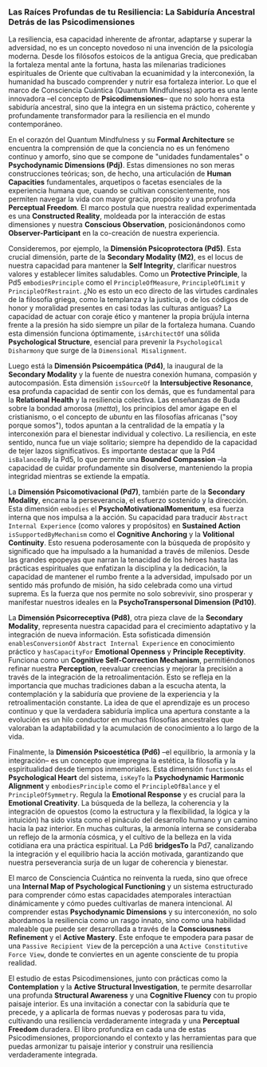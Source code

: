 ### Las Raíces Profundas de tu Resiliencia: La Sabiduría Ancestral Detrás de las Psicodimensiones

La resiliencia, esa capacidad inherente de afrontar, adaptarse y superar la adversidad, no es un concepto novedoso ni una invención de la psicología moderna. Desde los filósofos estoicos de la antigua Grecia, que predicaban la fortaleza mental ante la fortuna, hasta las milenarias tradiciones espirituales de Oriente que cultivaban la ecuanimidad y la interconexión, la humanidad ha buscado comprender y nutrir esa fortaleza interior. Lo que el marco de Consciencia Cuántica (Quantum Mindfulness) aporta es una lente innovadora –el concepto de **Psicodimensiones**– que no solo honra esta sabiduría ancestral, sino que la integra en un sistema práctico, coherente y profundamente transformador para la resiliencia en el mundo contemporáneo.

En el corazón del Quantum Mindfulness y su **Formal Architecture** se encuentra la comprensión de que la conciencia no es un fenómeno continuo y amorfo, sino que se compone de "unidades fundamentales" o **Psychodynamic Dimensions (Pdj)**. Estas dimensiones no son meras construcciones teóricas; son, de hecho, una articulación de **Human Capacities** fundamentales, arquetipos o facetas esenciales de la experiencia humana que, cuando se cultivan conscientemente, nos permiten navegar la vida con mayor gracia, propósito y una profunda **Perceptual Freedom**. El marco postula que nuestra realidad experimentada es una **Constructed Reality**, moldeada por la interacción de estas dimensiones y nuestra **Conscious Observation**, posicionándonos como **Observer-Participant** en la co-creación de nuestra experiencia.

Consideremos, por ejemplo, la **Dimensión Psicoprotectora (Pd5)**. Esta crucial dimensión, parte de la **Secondary Modality (M2)**, es el locus de nuestra capacidad para mantener la **Self Integrity**, clarificar nuestros valores y establecer límites saludables. Como un **Protective Principle**, la Pd5 `embodiesPrinciple` como el `PrincipleOfMeasure`, `PrincipleOfLimit` y `PrincipleOfRestraint`. ¿No es esto un eco directo de las virtudes cardinales de la filosofía griega, como la templanza y la justicia, o de los códigos de honor y moralidad presentes en casi todas las culturas antiguas? La capacidad de actuar con coraje ético y mantener la propia brújula interna frente a la presión ha sido siempre un pilar de la fortaleza humana. Cuando esta dimensión funciona óptimamente, `isArchitectOf` una sólida **Psychological Structure**, esencial para prevenir la `Psychological Disharmony` que surge de la `Dimensional Misalignment`.

Luego está la **Dimensión Psicoempática (Pd4)**, la inaugural de la **Secondary Modality** y la fuente de nuestra conexión humana, compasión y autocompasión. Esta dimensión `isSourceOf` la **Intersubjective Resonance**, esa profunda capacidad de sentir con los demás, que es fundamental para la **Relational Health** y la resiliencia colectiva. Las enseñanzas de Buda sobre la bondad amorosa (*metta*), los principios del amor ágape en el cristianismo, o el concepto de *ubuntu* en las filosofías africanas ("soy porque somos"), todos apuntan a la centralidad de la empatía y la interconexión para el bienestar individual y colectivo. La resiliencia, en este sentido, nunca fue un viaje solitario; siempre ha dependido de la capacidad de tejer lazos significativos. Es importante destacar que la Pd4 `isBalancedBy` la Pd5, lo que permite una **Bounded Compassion** –la capacidad de cuidar profundamente sin disolverse, manteniendo la propia integridad mientras se extiende la empatía.

La **Dimensión Psicomotivacional (Pd7)**, también parte de la **Secondary Modality**, encarna la perseverancia, el esfuerzo sostenido y la dirección. Esta dimensión `embodies` el **PsychoMotivationalMomentum**, esa fuerza interna que nos impulsa a la acción. Su capacidad para traducir `Abstract Internal Experience` (como valores y propósitos) en **Sustained Action** `isSupportedByMechanism` como el **Cognitive Anchoring** y la **Volitional Continuity**. Esto resuena poderosamente con la búsqueda de propósito y significado que ha impulsado a la humanidad a través de milenios. Desde las grandes epopeyas que narran la tenacidad de los héroes hasta las prácticas espirituales que enfatizan la disciplina y la dedicación, la capacidad de mantener el rumbo frente a la adversidad, impulsado por un sentido más profundo de misión, ha sido celebrada como una virtud suprema. Es la fuerza que nos permite no solo sobrevivir, sino prosperar y manifestar nuestros ideales en la **PsychoTranspersonal Dimension (Pd10)**.

La **Dimensión Psicorreceptiva (Pd8)**, otra pieza clave de la **Secondary Modality**, representa nuestra capacidad para el crecimiento adaptativo y la integración de nueva información. Esta sofisticada dimensión `enablesConversionOf` `Abstract Internal Experience` en conocimiento práctico y `hasCapacityFor` **Emotional Openness** y **Principle Receptivity**. Funciona como un **Cognitive Self-Correction Mechanism**, permitiéndonos refinar nuestra **Perception**, reevaluar creencias y mejorar la precisión a través de la integración de la retroalimentación. Esto se refleja en la importancia que muchas tradiciones daban a la escucha atenta, la contemplación y la sabiduría que proviene de la experiencia y la retroalimentación constante. La idea de que el aprendizaje es un proceso continuo y que la verdadera sabiduría implica una apertura constante a la evolución es un hilo conductor en muchas filosofías ancestrales que valoraban la adaptabilidad y la acumulación de conocimiento a lo largo de la vida.

Finalmente, la **Dimensión Psicoestética (Pd6)** –el equilibrio, la armonía y la integración– es un concepto que impregna la estética, la filosofía y la espiritualidad desde tiempos inmemoriales. Esta dimensión `functionsAs` el **Psychological Heart** del sistema, `isKeyTo` la **Psychodynamic Harmonic Alignment** y `embodiesPrinciple` como el `PrincipleOfBalance` y el `PrincipleOfSymmetry`. Regula la **Emotional Response** y es crucial para la **Emotional Creativity**. La búsqueda de la belleza, la coherencia y la integración de opuestos (como la estructura y la flexibilidad, la lógica y la intuición) ha sido vista como el pináculo del desarrollo humano y un camino hacia la paz interior. En muchas culturas, la armonía interna se consideraba un reflejo de la armonía cósmica, y el cultivo de la belleza en la vida cotidiana era una práctica espiritual. La Pd6 **bridgesTo** la Pd7, canalizando la integración y el equilibrio hacia la acción motivada, garantizando que nuestra perseverancia surja de un lugar de coherencia y bienestar.

El marco de Consciencia Cuántica no reinventa la rueda, sino que ofrece una **Internal Map of Psychological Functioning** y un sistema estructurado para comprender cómo estas capacidades atemporales interactúan dinámicamente y cómo puedes cultivarlas de manera intencional. Al comprender estas **Psychodynamic Dimensions** y su interconexión, no solo abordamos la resiliencia como un rasgo innato, sino como una habilidad maleable que puede ser desarrollada a través de la **Consciousness Refinement** y el **Active Mastery**. Este enfoque te empodera para pasar de una `Passive Recipient View` de la percepción a una `Active Constitutive Force View`, donde te conviertes en un agente consciente de tu propia realidad.

El estudio de estas Psicodimensiones, junto con prácticas como la **Contemplation** y la **Active Structural Investigation**, te permite desarrollar una profunda **Structural Awareness** y una **Cognitive Fluency** con tu propio paisaje interior. Es una invitación a conectar con la sabiduría que te precede, y a aplicarla de formas nuevas y poderosas para tu vida, cultivando una resiliencia verdaderamente integrada y una **Perceptual Freedom** duradera. El libro profundiza en cada una de estas Psicodimensiones, proporcionando el contexto y las herramientas para que puedas armonizar tu paisaje interior y construir una resiliencia verdaderamente integrada.